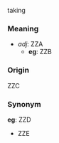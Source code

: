 taking
### Meaning
+ _adj_: ZZA
    + __eg__: ZZB

### Origin

ZZC

### Synonym

__eg__: ZZD

+ ZZE


